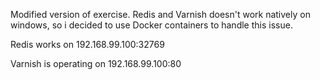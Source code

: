 Modified version of exercise. Redis and Varnish doesn't work natively on windows, so i decided to use Docker containers to handle this issue.

Redis works on 192.168.99.100:32769

Varnish is operating on 192.168.99.100:80